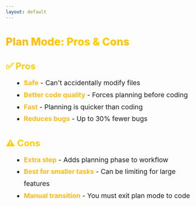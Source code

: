 ```yaml
---
layout: default
---
```


# Plan Mode: Pros & Cons

<div class="flex flex-col gap-12 mt-10">

<div v-click>

## ✅ Pros
- **Safe** - Can't accidentally modify files
- **Better code quality** - Forces planning before coding
- **Fast** - Planning is quicker than coding
- **Reduces bugs** - Up to 30% fewer bugs

</div>

<div v-click>

## ⚠️ Cons
- **Extra step** - Adds planning phase to workflow
- **Best for smaller tasks** - Can be limiting for large features
- **Manual transition** - You must exit plan mode to code

</div>

</div>

<style>
h1 {
  background: linear-gradient(135deg, #FDB913 0%, #FFCD00 50%, #F7A600 100%);
  -webkit-background-clip: text;
  -webkit-text-fill-color: transparent;
  background-clip: text;
  font-weight: 800;
}

h2 {
  color: #FFCD00;
  font-size: 1.5rem;
  margin-bottom: 0.75rem;
}

.slidev-layout {
  background: linear-gradient(135deg, #1a1a1a 0%, #2d2d2d 100%);
  color: #ffffff;
}

li {
  font-size: 1.1rem;
  line-height: 1.8;
  margin-left: 1.5rem;
}

strong {
  color: #FDB913;
}
</style>
